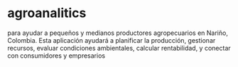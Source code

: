 # agroanalitics
para ayudar a pequeños y medianos productores agropecuarios en Nariño, Colombia. Esta aplicación ayudará a planificar la producción, gestionar recursos, evaluar condiciones ambientales, calcular rentabilidad, y conectar con consumidores y empresarios
